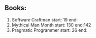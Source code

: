 ## Books:
1. Software Craftman start: 19 end: 
1. Mythical Man Month start: 130 end:142
1. Pragmatic Programmer start: 26 end:

